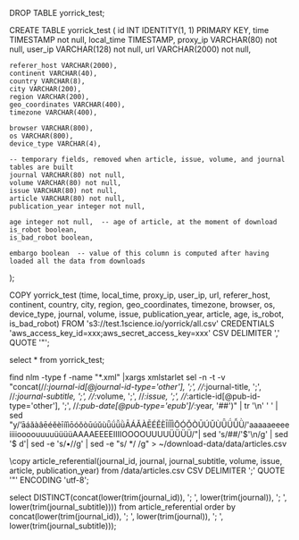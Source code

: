 DROP TABLE yorrick_test;


CREATE TABLE yorrick_test
(
    id INT IDENTITY(1, 1) PRIMARY KEY,
    time TIMESTAMP not null,
    local_time TIMESTAMP,
    proxy_ip VARCHAR(80) not null,
    user_ip VARCHAR(128) not null,
    url VARCHAR(2000) not null,

    referer_host VARCHAR(2000),
    continent VARCHAR(40),
    country VARCHAR(8),
    city VARCHAR(200),
    region VARCHAR(200),
    geo_coordinates VARCHAR(400),
    timezone VARCHAR(400),

    browser VARCHAR(800),
    os VARCHAR(800),
    device_type VARCHAR(4),

    -- temporary fields, removed when article, issue, volume, and journal tables are built
    journal VARCHAR(80) not null,
    volume VARCHAR(80) not null,
    issue VARCHAR(80) not null,
    article VARCHAR(80) not null,
    publication_year integer not null,

    age integer not null,  -- age of article, at the moment of download
    is_robot boolean,
    is_bad_robot boolean,

    embargo boolean  -- value of this column is computed after having loaded all the data from downloads
);


COPY yorrick_test
(time, local_time, proxy_ip, user_ip, url, referer_host, continent, country, city, region, geo_coordinates, timezone, browser, os, device_type, journal, volume, issue, publication_year, article, age, is_robot, is_bad_robot)
FROM 's3://test.1science.io/yorrick/all.csv'
CREDENTIALS 'aws_access_key_id=xxx;aws_secret_access_key=xxx'
CSV DELIMITER ',' QUOTE '"';


select * from yorrick_test;



find nlm -type f -name "*.xml" |xargs xmlstarlet sel -n -t -v "concat(//_:journal-id[@journal-id-type='other'], ';', //_:journal-title, ';', //_:journal-subtitle, ';', //_:volume, ';', //_:issue, ';', //_:article-id[@pub-id-type='other'], ';', //_:pub-date[@pub-type='epub']/_:year, '##')" | tr '\n' ' ' | sed "y/’āáǎàâēéěèīíǐìōóǒòūúǔùǖǘǚǜĀÁǍÀĒÉĚÈĪÍǏÌŌÓǑÒŪÚǓÙǕǗǙǛ/'aaaaaeeeeiiiioooouuuuüüüüAAAAEEEEIIIIOOOOUUUUÜÜÜÜ/"| sed 's/##/\'$'\n/g' | sed '$ d'| sed -e 's/•//g' | sed -e "s/  */ /g" > ~/download-data/data/articles.csv


\copy article_referential(journal_id, journal, journal_subtitle, volume, issue, article, publication_year) from /data/articles.csv CSV DELIMITER ';' QUOTE '"' ENCODING 'utf-8';

select DISTINCT(concat(lower(trim(journal_id)), '; ', lower(trim(journal)), '; ', lower(trim(journal_subtitle))))
from article_referential
order by concat(lower(trim(journal_id)), '; ', lower(trim(journal)), '; ', lower(trim(journal_subtitle)));